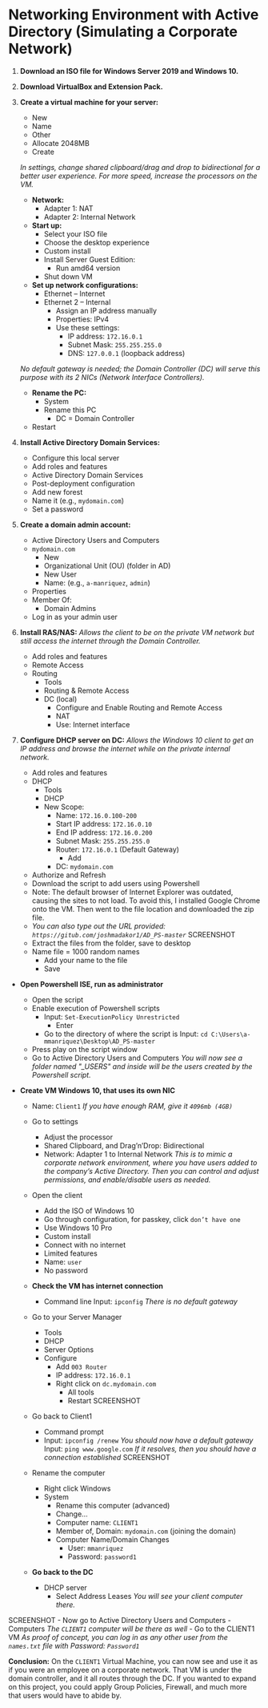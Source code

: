 # Networking Environment with Active Directory (Simulating a Corporate Network)

1. **Download an ISO file for Windows Server 2019 and Windows 10.**

2. **Download VirtualBox and Extension Pack.**

3. **Create a virtual machine for your server:**
    - New
    - Name
    - Other
    - Allocate 2048MB
    - Create

    *In settings, change shared clipboard/drag and drop to bidirectional for a better user experience. For more speed, increase the processors on the VM.*

    - **Network:**
        - Adapter 1: NAT
        - Adapter 2: Internal Network
    - **Start up:**
        - Select your ISO file
        - Choose the desktop experience
        - Custom install
        - Install Server Guest Edition:
            - Run amd64 version
        - Shut down VM
    - **Set up network configurations:**
        - Ethernet – Internet
        - Ethernet 2 – Internal
            - Assign an IP address manually
            - Properties: IPv4
            - Use these settings:
                - IP address: `172.16.0.1`
                - Subnet Mask: `255.255.255.0`
                - DNS: `127.0.0.1` (loopback address)

    *No default gateway is needed; the Domain Controller (DC) will serve this purpose with its 2 NICs (Network Interface Controllers).*

    - **Rename the PC:**
        - System
        - Rename this PC
            - DC = Domain Controller
    - Restart

4. **Install Active Directory Domain Services:**
    - Configure this local server
    - Add roles and features
    - Active Directory Domain Services
    - Post-deployment configuration
    - Add new forest
    - Name it (e.g., `mydomain.com`)
    - Set a password

5. **Create a domain admin account:**
    - Active Directory Users and Computers
    - `mydomain.com`
        - New
        - Organizational Unit (OU) (folder in AD)
        - New User
        - Name: (e.g., `a-manriquez`, `admin`)
    - Properties
    - Member Of:
        - Domain Admins
    - Log in as your admin user

6. **Install RAS/NAS:**
    *Allows the client to be on the private VM network but still access the internet through the Domain Controller.*

    - Add roles and features
    - Remote Access
    - Routing
        - Tools
        - Routing & Remote Access
        - DC (local)
            - Configure and Enable Routing and Remote Access
            - NAT
            - Use: Internet interface

7. **Configure DHCP server on DC:**
    *Allows the Windows 10 client to get an IP address and browse the internet while on the private internal network.*

    - Add roles and features
    - DHCP
        - Tools
        - DHCP
        - New Scope:
            - Name: `172.16.0.100-200`
            - Start IP address: `172.16.0.10`
            - End IP address: `172.16.0.200`
            - Subnet Mask: `255.255.255.0`
            - Router: `172.16.0.1` (Default Gateway)
                - Add
            - DC: `mydomain.com`
    - Authorize and Refresh
    - Download the script to add users using Powershell
    - Note: The default browser of Internet Explorer was outdated, causing the sites to not load. To avoid this, I installed Google Chrome onto the VM. Then went to the file location and downloaded the zip file.
    - *You can also type out the URL provided: `https://gitub.com/joshmadakor1/AD_PS-master`*
    SCREENSHOT
    - Extract the files from the folder, save to desktop
    - Name file = 1000 random names
        - Add your name to the file
        - Save

- **Open Powershell ISE, run as administrator**
    - Open the script
    - Enable execution of Powershell scripts
        - Input: `Set-ExecutionPolicy Unrestricted`
            - Enter
        - Go to the directory of where the script is
            Input: `cd C:\Users\a-mmanriquez\Desktop\AD_PS-master`
    - Press play on the script window
    - Go to Active Directory Users and Computers
        *You will now see a folder named "_USERS" and inside will be the users created by the Powershell script.*

- **Create VM Windows 10, that uses its own NIC**
    - Name: `Client1`
    *If you have enough RAM, give it `4096mb (4GB)`*
    - Go to settings
        - Adjust the processor 
        - Shared Clipboard, and Drag’n’Drop: Bidirectional
        - Network: Adapter 1 to Internal Network 
        *This is to mimic a corporate network environment, where you have users added to the company’s Active Directory. Then you can control and adjust permissions, and enable/disable users as needed.*
    - Open the client
        - Add the ISO of Windows 10
        - Go through configuration, for passkey, click `don’t have one`
        - Use Windows 10 Pro
        - Custom install
        - Connect with no internet
        - Limited features
        - Name: `user`
        - No password

    - **Check the VM has internet connection**
        - Command line
            Input: `ipconfig`
            *There is no default gateway*
    - Go to your Server Manager
        - Tools
        - DHCP
        - Server Options
        - Configure
            - Add `003 Router`
            - IP address: `172.16.0.1`
            - Right click on `dc.mydomain.com`
                - All tools
                - Restart
        SCREENSHOT

    - Go back to Client1
        - Command prompt
        - Input: `ipconfig /renew`
        *You should now have a default gateway*
        Input: `ping www.google.com`
        *If it resolves, then you should have a connection established*
    SCREENSHOT
    - Rename the computer
        - Right click Windows
        - System
            - Rename this computer (advanced)
            - Change…
            - Computer name: `CLIENT1`
            - Member of, Domain: `mydomain.com` (joining the domain)
            - Computer Name/Domain Changes
                - User: `mmanriquez`
                - Password: `password1`

    - **Go back to the DC**
        - DHCP server
            - Select Address Leases
            *You will see your client computer there.*

SCREENSHOT
    - Now go to Active Directory Users and Computers
        - Computers
        *The `CLIENT1` computer will be there as well*
    - Go to the CLIENT1 VM
*As proof of concept, you can log in as any other user from the `names.txt` file with Password: `Password1`*

**Conclusion:** On the `CLIENT1` Virtual Machine, you can now see and use it as if you were an employee on a corporate network. That VM is under the domain controller, and it all routes through the DC. If you wanted to expand on this project, you could apply Group Policies, Firewall, and much more that users would have to abide by.

